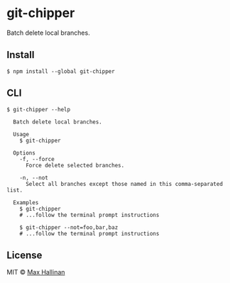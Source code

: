 # git-chipper

Batch delete local branches.


## Install

```
$ npm install --global git-chipper
```


## CLI

```
$ git-chipper --help

  Batch delete local branches.

  Usage
    $ git-chipper

  Options
    -f, --force
      Force delete selected branches.

    -n, --not
      Select all branches except those named in this comma-separated list.

  Examples
    $ git-chipper
    # ...follow the terminal prompt instructions

    $ git-chipper --not=foo,bar,baz
    # ...follow the terminal prompt instructions
```


## License

MIT © [Max Hallinan](https://github.com/maxhallinan)
